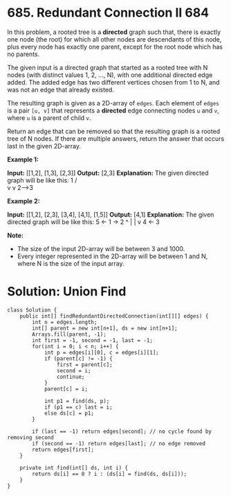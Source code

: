 # 685. Redundant Connection II 684
In this problem, a rooted tree is a  **directed**  graph such that, there is exactly one node (the root) for which all other nodes are descendants of this node, plus every node has exactly one parent, except for the root node which has no parents.

The given input is a directed graph that started as a rooted tree with N nodes (with distinct values 1, 2, ..., N), with one additional directed edge added. The added edge has two different vertices chosen from 1 to N, and was not an edge that already existed.

The resulting graph is given as a 2D-array of  `edges`. Each element of  `edges`  is a pair  `[u, v]`  that represents a  **directed**  edge connecting nodes  `u`  and  `v`, where  `u`  is a parent of child  `v`.

Return an edge that can be removed so that the resulting graph is a rooted tree of N nodes. If there are multiple answers, return the answer that occurs last in the given 2D-array.

**Example 1:**  

**Input:** [[1,2], [1,3], [2,3]]
**Output:** [2,3]
**Explanation:** The given directed graph will be like this:
  1
 / \
v   v
2-->3

**Example 2:**  

**Input:** [[1,2], [2,3], [3,4], [4,1], [1,5]]
**Output:** [4,1]
**Explanation:** The given directed graph will be like this:
5 <- 1 -> 2
     ^    |
     |    v
     4 <- 3

**Note:**  

-   The size of the input 2D-array will be between 3 and 1000.
-   Every integer represented in the 2D-array will be between 1 and N, where N is the size of the input array.


# Solution: Union Find
```
class Solution {
    public int[] findRedundantDirectedConnection(int[][] edges) {
        int n = edges.length;
        int[] parent = new int[n+1], ds = new int[n+1];
        Arrays.fill(parent, -1);
        int first = -1, second = -1, last = -1;
        for(int i = 0; i < n; i++) {
            int p = edges[i][0], c = edges[i][1];
            if (parent[c] != -1) {
                first = parent[c];
                second = i;
                continue;
            }
            parent[c] = i;
            
            int p1 = find(ds, p);
            if (p1 == c) last = i;
            else ds[c] = p1;
        }

        if (last == -1) return edges[second]; // no cycle found by removing second
        if (second == -1) return edges[last]; // no edge removed
        return edges[first];
    }
    
    private int find(int[] ds, int i) {
        return ds[i] == 0 ? i : (ds[i] = find(ds, ds[i]));
    }
}
```